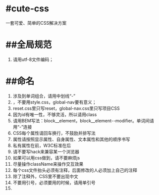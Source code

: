 #cute-css
========

一套可爱、简单的CSS解决方案

##全局规范
========

1. 请用utf-8文件编码；

##命名
========
1. 涉及到单词组合，请用中划线“-”
1. <link rel="stylesheet" href="style/global-nav.css">，不要用style.css，global-nav要有意义；
2. reset.css里只写reset，global-nav.css里只写项目CSS
3. 因为id有唯一性，不够灵活，所以请用class
3. 请用BEM写法：block__element，block__element--modifier。单词间请用“-”连接
4. CSS每个属性请回车换行，不鼓励并排写法
5. 属性请按照显示属性、自身属性、文本属性和其他的顺序书写
6. 私有属性在前，W3C标准在后
7. 请不要写hack来兼容某一个浏览器
8. 如果可以用css做到，请不要麻烦js
9. 尽量操作className来操作交互效果
10. 每个css文件抬头必须有注释，后面修改的人必须加上自己的注释
12. 除了注释外，CSS里不要出现中文
11. 不要用引号，必须要用的时候，请用单引号
13. 


